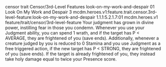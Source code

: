 <ability>
  <metadata>
    <class>censor</class>
    <feature_type>trait</feature_type>
    <file_dpath>Censor/3rd-Level Features</file_dpath>
    <item_id>look-on-my-work-and-despair</item_id>
    <item_index>01</item_index>
    <item_name>Look On My Work and Despair</item_name>
    <level>3</level>
    <scc>mcdm.heroes.v1:feature.trait.censor.3rd-level-feature:look-on-my-work-and-despair</scc>
    <scdc>1.1.1:5.2.1.7:01</scdc>
    <source>mcdm.heroes.v1</source>
    <type>feature/trait/censor/3rd-level-feature</type>
  </metadata>
  <effects>
    <effect type="mundane">Your judgment has grown in divine power, instilling fear in those you condemn. Whenever you use your Judgment ability, you can spend 1 wrath, and if the target has P &lt; AVERAGE, they are frightened of you (save ends). Additionally, whenever a creature judged by you is reduced to 0 Stamina and you use Judgment as a free triggered action, if the new target has P &lt; STRONG, they are frightened of you (save ends). If the target is already frightened of you, they instead take holy damage equal to twice your Presence score.</effect>
  </effects>
</ability>

